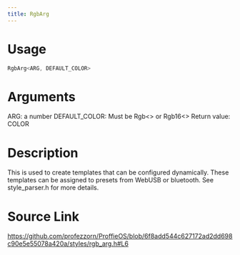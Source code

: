 ```yaml
---
title: RgbArg
---
```


# Usage
```cpp
RgbArg<ARG, DEFAULT_COLOR>
```

# Arguments
ARG: a number
DEFAULT_COLOR: Must be Rgb<> or Rgb16<>
Return value: COLOR

# Description
This is used to create templates that can be configured dynamically.
These templates can be assigned to presets from WebUSB or bluetooth.
See style_parser.h for more details.

# Source Link
https://github.com/profezzorn/ProffieOS/blob/6f8add544c627172ad2dd698c90e5e55078a420a/styles/rgb_arg.h#L6
